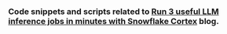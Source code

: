 ### Code snippets and scripts related to [Run 3 useful LLM inference jobs in minutes with Snowflake Cortex](https://medium.com/snowflake/run-3-useful-llm-inference-jobs-in-minutes-with-snowflake-cortex-743a6096fff8) blog.